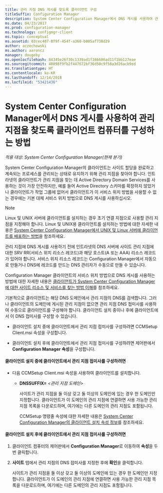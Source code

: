 ```yaml
---
title: 관리 지점 DNS 게시를 찾도록 클라이언트 구성
titleSuffix: Configuration Manager
description: System Center Configuration Manager에서 DNS 게시를 사용하여 관리 지점을 찾도록 클라이언트 컴퓨터를 설정합니다.
ms.date: 04/23/2017
ms.prod: configuration-manager
ms.technology: configmgr-client
ms.topic: conceptual
ms.assetid: 03cec407-0f9f-454f-a360-b005af738d29
author: aczechowski
ms.author: aaroncz
manager: dougeby
ms.openlocfilehash: 84345e26f30c1339ad1f386606ad11f1bb127eae
ms.sourcegitcommit: 48098f9fb2f447672bf36d50c9f58a3d26acb9ed
ms.translationtype: HT
ms.contentlocale: ko-KR
ms.lasthandoff: 12/14/2018
ms.locfileid: "53421436"
---
```

# <a name="how-to-configure-client-computers-to-find-management-points-by-using-dns-publishing-in-system-center-configuration-manager"></a>System Center Configuration Manager에서 DNS 게시를 사용하여 관리 지점을 찾도록 클라이언트 컴퓨터를 구성하는 방법

*적용 대상: System Center Configuration Manager(현재 분기)*

System Center Configuration Manager의 클라이언트는 사이트 할당을 완료하고 계속되는 프로세스를 관리되는 상태로 유지하기 위해 관리 지점을 찾아야 합니다. 인트라넷의 클라이언트가 관리 지점을 찾는 데 Active Directory Domain Services를 사용하는 것이 가장 안전하지만, 예를 들어 Active Directory 스키마를 확장하지 않았거나 클라이언트가 작업 그룹에 없어서 클라이언트가 이 서비스 위치 방법을 사용할 수 없는 경우에는 기본 대체 서비스 위치 방법으로 DNS 게시를 사용하십시오.  

> [!NOTE]  
>  Linux 및 UNIX 서버에 클라이언트를 설치하는 경우 초기 연결 지점으로 사용할 관리 지점을 지정해야 합니다. Linux 및 UNIX용 클라이언트를 설치하는 방법에 대한 자세한 내용은 [System Center Configuration Manager에서 UNIX 및 Linux 서버에 클라이언트를 배포하는 방법](../../../core/clients/deploy/deploy-clients-to-unix-and-linux-servers.md)을 참조하세요.  

 관리 지점에 DNS 게시를 사용하기 전에 인트라넷의 DNS 서버에 사이트 관리 지점에 대한 SRV RR(서비스 위치 리소스 레코드)과 해당 호스트(A 또는 AAA) 리소스 레코드가 있어야 합니다. 서비스 위치 리소스 레코드는 Configuration Manager에서 자동으로 만들거나 DNS에 레코드를 만드는 DNS 관리자가 수동으로 만들 수 있습니다.  

 Configuration Manager 클라이언트의 서비스 위치 방법으로 DNS 게시를 사용하는 방법에 대한 자세한 내용은 [클라이언트가 System Center Configuration Manager에 대한 사이트 리소스 및 서비스를 찾는 방법 이해](../../../core/plan-design/hierarchy/understand-how-clients-find-site-resources-and-services.md)를 참조하세요.  

 기본적으로 클라이언트는 해당 DNS 도메인에서 관리 지점의 DNS를 검색합니다. 그러나 클라이언트의 도메인에 게시된 관리 지점이 없으면 관리 지점 DNS 접미사를 사용하여 수동으로 클라이언트를 구성해야 합니다. 클라이언트 설치 중이나 후에 클라이언트에서 이 DNS 접미사를 구성할 수 있습니다.  

-   클라이언트 설치 중에 클라이언트에서 관리 지점 접미사를 구성하려면 CCMSetup Client.msi 속성을 구성합니다.  

-   클라이언트 설치 후에 클라이언트에서 관리 지점 접미사를 구성하려면 제어판에서 **Configuration Manager 속성**을 구성합니다.  

#### <a name="to-configure-clients-for-a-management-point-suffix-during-client-installation"></a>클라이언트 설치 중에 클라이언트에서 관리 지점 접미사를 구성하려면  

- 다음 CCMSetup Client.msi 속성을 사용하여 클라이언트를 설치합니다.  

  - **DNSSUFFIX=** *&lt;관리 지점 도메인\>*  

     사이트가 관리 지점을 둘 이상 갖고 둘 이상의 도메인에 있는 경우 한 도메인만 지정합니다. 클라이언트가 이 도메인의 관리 지점에 연결하면 사용 가능한 관리 지점 목록을 다운로드하며, 여기에는 다른 도메인의 관리 지점도 포함됩니다.  

    CCMSetup 명령줄 속성에 대한 자세한 내용은 [System Center Configuration Manager의 클라이언트 설치 속성 정보](../../../core/clients/deploy/about-client-installation-properties.md)를 참조하세요.  

#### <a name="to-configure-clients-for-a-management-point-suffix-after-client-installation"></a>클라이언트 설치 후에 클라이언트에서 관리 지점 접미사를 구성하려면  

1.  클라이언트 컴퓨터의 제어판에서 **Configuration Manager**로 이동하여 **속성**을 두 번 클릭합니다.  

2.  **사이트** 탭에서 관리 지점의 DNS 접미사를 지정한 후에 **확인**을 클릭합니다.  

     사이트가 관리 지점을 둘 이상 갖고 둘 이상의 도메인에 있는 경우 한 도메인만 지정합니다. 클라이언트가 이 도메인의 관리 지점에 연결하면 사용 가능한 관리 지점 목록을 다운로드하며, 여기에는 다른 도메인의 관리 지점도 포함됩니다.
